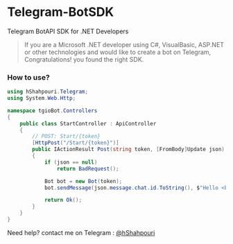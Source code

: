 # Telegram-BotSDK
Telegram BotAPI SDK for .NET Developers

> If you are a Microsoft .NET developer using C#, VisualBasic, ASP.NET or other technologies and would like to create a bot on Telegram, Congratulations! you found the right SDK.


### How to use?

```c#
using hShahpouri.Telegram;
using System.Web.Http;

namespace tgioBot.Controllers
{
    public class StartController : ApiController
    {
        // POST: Start/{token}
        [HttpPost("/Start/{token}")]
        public IActionResult Post(string token, [FromBody]Update json)
        {
            if (json == null)
                return BadRequest();

            Bot bot = new Bot(token);
            bot.sendMessage(json.message.chat.id.ToString(), $"Hello <b>{json.message.chat.first_name}</b>!", Bot.ParseMode.HTML, null, null, null, null);

            return Ok();
        }
    }
}

```

Need help? contact me on Telegram : [@hShahpouri](https://t.me/hshahpouri)
